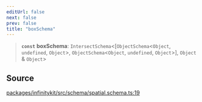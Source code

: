 ```yaml
---
editUrl: false
next: false
prev: false
title: "boxSchema"
---
```


> **`const`** **boxSchema**: `IntersectSchema`\<[`ObjectSchema`\<`Object`, `undefined`, `Object`\>, `ObjectSchema`\<`Object`, `undefined`, `Object`\>], `Object` & `Object`\>

## Source

[packages/infinitykit/src/schema/spatial.schema.ts:19](https://github.com/nodenogg-in/alpha-p2p/blob/1896b55/packages/infinitykit/src/schema/spatial.schema.ts#L19)
